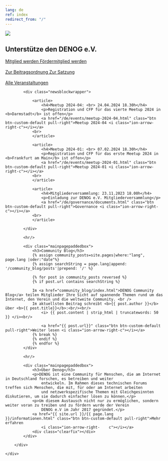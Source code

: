 ```yaml
---
lang: de
ref: index
redirect_from: "/"
---
```

<div id="mainpage">
    <div class="pagecontentblock">
        <div class="mainpagebox mainpageboxlarge">
            <div>
                <div class="container">
                    <div class="row">
                        <div class="col-md-6 col-sm-12">
                             <a href="/de/meetings/denog16/"><img src="{{ site.url }}/images/meetings/denog16/denog16_banner.png" id="mainpagelogo" /></a>
                        </div>
                        <div class="col-md-6 col-sm-12">
                        <h2 class="mainpageboxheadline">Unterstütze den DENOG e.V.</h2>
                        <p><a href="/de/governance/become_member.html" class="btn btn-custom-default">Mitglied werden <i class="ion-arrow-right-c"></i></a> <a href="/de/governance/become_sustaining_member.html" class="btn btn-custom-default">Fördermitglied werden <i class="ion-arrow-right-c"></i></a><br /> <br />
                        <a href="/files/gov/20201110_DENOG_Beitragsordnung FINAL 20201110.pdf" class="btn btn-custom-default">Zur Beitragsordnung <i class="ion-arrow-right-c"></i></a> <a href="/files/verein/20171124-DENOG_Satzung.pdf" class="btn btn-custom-default">Zur Satzung <i class="ion-arrow-right-c"></i></a> <br /><br />
                        <a href="/de/archiv.html" class="btn btn-custom-default">Alle Veranstaltungen <i class="ion-arrow-right-c"></i></a></p>
                        </div>
                    </div>
                </div>
            </div>
        </div>
        <div class="container">



            <div class="newsblockwrapper">

                <article>
                    <h4>Meetup 2024-04: <br> 24.04.2024 18.30h</h4>
                    <p>Registration und CFP für das vierte Meetup 2024 in <b>Darmstadt</b> ist offen</p>
                    <a href="/de/events/meetup-2024-04.html" class="btn btn-custom-default pull-right">Meetup 2024-04 <i class="ion-arrow-right-c"></i></a>
                <br>
                </article>

                <article>
                    <h4>Meetup 2024-01: <br> 07.02.2024 18.30h</h4>
                    <p>Registration und CFP für das erste Meetup 2024 in <b>Frankfurt am Main</b> ist offen</p>
                    <a href="/de/events/meetup-2024-01.html" class="btn btn-custom-default pull-right">Meetup 2024-01 <i class="ion-arrow-right-c"></i></a>
                <br>
                </article>

                <article>
                    <h4>Mitgliederversammlung: 23.11.2023 18.00h</h4>
                    <p>Einladung zur DENOG e.V. Mitgliederversammlung</p>
                    <a href="/de/governance/documents.html" class="btn btn-custom-default pull-right">Governance <i class="ion-arrow-right-c"></i></a>
                <br>
                </article>

            </div>

            <hr/>

            <div class="mainpagepaddedbox">
                <h3>Community Blog</h3>
                {% assign community_posts=site.pages|where:"lang", page.lang |oder:"date"%}
                {% assign searchString = page.lang|append: '/community_blog/posts'|prepend: '/' %}

                {% for post in community_posts reversed %}
                {% if post.url contains searchString %}

                Im <a href="community_blog/index.html">DENOG Community Blog</a> teilen Mitglieder Ihre Sicht auf spannende Themen rund um das Internet, den Verein und die weltweite Community. <br />
                Im aktuellsten Beitrag schreibt <b>{{ post.author }}</b> über <b>{{ post.title}}</b>:<br/><br/>
                    <i> {{ post.content | strip_html | truncatewords: 50 }} </i><br/>

                    <a href="{{ post.url}}" class="btn btn-custom-default pull-right">Weiter lesen <i class="ion-arrow-right-c"></i></a>
                {% break %}
                {% endif %}
                {% endfor %}
            </div>

            <hr/>

            <div class="mainpagepaddedbox">
                <h3>Über Denog</h3>
                <p>DENOG ist eine Community für Menschen, die am Internet in Deutschland forschen, es betreiben und weiter
                    entwickeln. Im Rahmen dieses technischen Forums treffen sich Menschen, die mit, für oder am Internet arbeiten
                    und netzwerkspezifische Themen mit Gleichgesinnten diskutieren, um sie dadurch einfacher lösen zu können.</p>
                <p>Um diesem Austausch nicht nur zu ermöglichen, sondern weiter voran zu treiben und zu fördern wurde der Verein
                    DENOG e.V im Jahr 2017 gegründet.</p>
                <a href="{{ site.url }}/{{ page.lang }}/informationen.html" class="btn btn-custom-default pull-right">Mehr erfahren
                    <i class="ion-arrow-right-    c"></i></a>
                <div class="clearfix"></div>
            </div>

        </div>

    </div>

</div>
